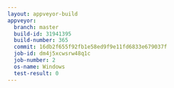 ```yaml
---
layout: appveyor-build
appveyor:
  branch: master
  build-id: 31941395
  build-number: 365
  commit: 16db2f655f92fb1e58ed9f9e11fd6833e679037f
  job-id: dm4j5xcwsrw48q1c
  job-number: 2
  os-name: Windows
  test-result: 0
---
```

